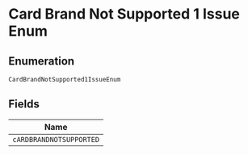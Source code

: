 
# Card Brand Not Supported 1 Issue Enum

## Enumeration

`CardBrandNotSupported1IssueEnum`

## Fields

| Name |
|  --- |
| `cARDBRANDNOTSUPPORTED` |

